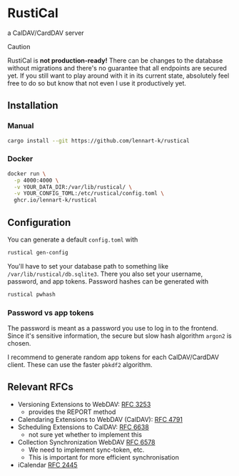 # RustiCal

a CalDAV/CardDAV server

> [!CAUTION]
> RustiCal is **not production-ready!**
> There can be changes to the database without migrations and there's no guarantee that all endpoints are secured yet.
> If you still want to play around with it in its current state, absolutely feel free to do so but know that not even I use it productively yet.

## Installation

### Manual

```sh
cargo install --git https://github.com/lennart-k/rustical
```

### Docker

```sh
docker run \
  -p 4000:4000 \
  -v YOUR_DATA_DIR:/var/lib/rustical/ \
  -v YOUR_CONFIG_TOML:/etc/rustical/config.toml \
  ghcr.io/lennart-k/rustical
```

## Configuration

You can generate a default `config.toml` with

```sh
rustical gen-config
```

You'll have to set your database path to something like `/var/lib/rustical/db.sqlite3`.
There you also set your username, password, and app tokens.
Password hashes can be generated with

```sh
rustical pwhash
```

### Password vs app tokens

The password is meant as a password you use to log in to the frontend.
Since it's sensitive information, the secure but slow hash algorithm `argon2` is chosen.

I recommend to generate random app tokens for each CalDAV/CardDAV client.
These can use the faster `pbkdf2` algorithm.

## Relevant RFCs

- Versioning Extensions to WebDAV: [RFC 3253](https://datatracker.ietf.org/doc/html/rfc3253)
  - provides the REPORT method
- Calendaring Extensions to WebDAV (CalDAV): [RFC 4791](https://datatracker.ietf.org/doc/html/rfc4791)
- Scheduling Extensions to CalDAV: [RFC 6638](https://datatracker.ietf.org/doc/html/rfc6638)
  - not sure yet whether to implement this
- Collection Synchronization WebDAV [RFC 6578](https://datatracker.ietf.org/doc/html/rfc6578)
  - We need to implement sync-token, etc.
  - This is important for more efficient synchronisation
- iCalendar [RFC 2445](https://datatracker.ietf.org/doc/html/rfc2445#section-3.10)
